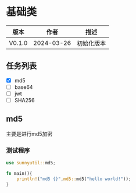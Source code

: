 # 基础类
| 版本|作者 | 描述 |
| :----: | :----: | :----: |
| V0.1.0 | 2024-03-26 | 初始化版本 |

## 任务列表
- [X] md5
- [ ] base64
- [ ] jwt
- [ ] SHA256

## md5
主要是进行md5加密

### 测试程序

```rust
use sunnyutil::md5;

fn main(){
    println!("md5 {}",md5::md5("hello world!"));
}
```